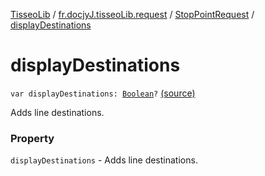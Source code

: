 [TisseoLib](../../index.md) / [fr.docjyJ.tisseoLib.request](../index.md) / [StopPointRequest](index.md) / [displayDestinations](./display-destinations.md)

# displayDestinations

`var displayDestinations: `[`Boolean`](https://kotlinlang.org/api/latest/jvm/stdlib/kotlin/-boolean/index.html)`?` [(source)](https://github.com/docjyj/tisseoLib/tree/master/src/main/kotlin/fr/docjyJ/tisseoLib/request/StopPointRequest.kt#L35)

Adds line destinations.

### Property

`displayDestinations` - Adds line destinations.